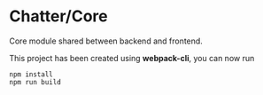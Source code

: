 Chatter/Core
============

Core module shared between backend and frontend.

This project has been created using **webpack-cli**, you can now run

```
npm install
npm run build
```
